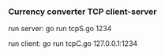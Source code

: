 ### Currency converter TCP client-server

run server:  go run tcpS.go 1234

run client: go run tcpC.go 127.0.0.1:1234